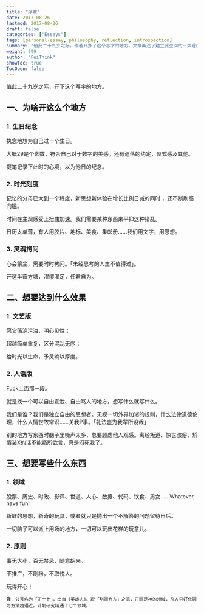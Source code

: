 ```yaml
---
title: "序章"
date: 2017-08-26
lastmod: 2017-08-26
draft: false
categories: ["Essays"]
tags: [personal-essay, philosophy, reflection, introspection]
summary: "值此二十九岁之际，作者开办了这个写字的地方。文章阐述了建立此空间的三大理由：生日纪念、时光刻度和灵魂拷问；期望它能荡涤污浊、明心见性；同时分享了想要写的内容领域和创办的原则。一个兼具理想主义和理性精神的个人思想阵地。"
weight: 999
author: "FeiThink"
showToc: true
TocOpen: false
---
```


值此二十九岁之际，开下这个写字的地方。

## 一、为啥开这么个地方

### 1. 生日纪念

执念地想为自己过一个生日。

大概29是个素数，符合自己对于数字的美感。还有遗落的约定，仪式感及其他。

提笔记录下此时的心境，以为他日的纪念。

### 2. 时光刻度

记忆的分母已大到一个程度，新思想新体验在增长比例日减的同时 ，还不断刷高门槛。

时间在主观感受上扭曲加速。我们需要某种东西来平抑这种错乱。

日历太单薄，有人用胶片、地标、美食、集邮册……我们用文字，用思想。

### 3. 灵魂拷问

心会蒙尘，需要时时拷问。「未经思考的人生不值得过」。

开这半亩方塘，濯缨濯足，任君自为。

## 二、想要达到什么效果

### 1. 文艺版

愿它荡涤污浊，明心见性；

超越简单重复，区分混乱无序；

给时光以生命，予灵魂以厚度。

### 2. 人话版

Fuck上面那一段。

就是找一个可以自由宣泄、自由骂人的地方，想写什么就写什么。

我们是谁？我们是独立自由的思想者。无视一切外界加诸的规则，什么法律道德伦理，什么人情世故常识……关我P事。「礼法岂为我辈所设哉」

别的地方写东西时脑子里噪声太多，总要顾虑他人观感。离经叛道、惊世骇俗、矫情装X的话不能畅所欲言，真是闷死我了。

## 三、想要写些什么东西

### 1. 领域

股票、历史、时政、影评、世道、人心、数据、代码、饮食、男女……Whatever, have fun!

新鲜的思想，新奇的玩具，或者就只是抛出一个不解答的问题留待日后。

一切脑子可以派上用场的地方，一切可以玩出花样的玩意儿。

### 2. 原则

事无大小，百无禁忌，随意胡来。  

不推广，不刷粉，不取悦人。  

玩得开心！

<small>**注**：公号名为「正十七」，出自《英雄志》。取「割圆为方」之意，正圆是神的领域，凡人只好化圆为方渐趋逼近。计划研究精通十七个领域。</small>
